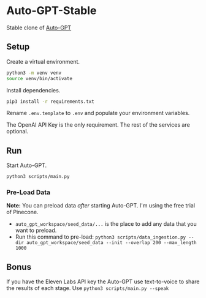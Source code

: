 # Auto-GPT-Stable

Stable clone of [Auto-GPT](https://github.com/Significant-Gravitas/Auto-GPT)

## Setup

Create a virtual environment.

```bash
python3 -m venv venv
source venv/bin/activate
```

Install dependencies.

```bash
pip3 install -r requirements.txt
```

Rename `.env.template` to `.env` and populate your environment variables.

The OpenAI API Key is the only requirement.  The rest of the services are optional.

## Run

Start Auto-GPT.

```bash
python3 scripts/main.py
```

### Pre-Load Data

**Note:** You can preload data _after_ starting Auto-GPT.  I'm using the free trial of Pinecone.

* `auto_gpt_workspace/seed_data/...` is the place to add any data that you want to preload.  
* Run this command to pre-load: `python3 scripts/data_ingestion.py --dir auto_gpt_workspace/seed_data --init --overlap 200 --max_length 1000`

## Bonus

If you have the Eleven Labs API key the Auto-GPT use text-to-voice to share the results of each stage.  Use `python3 scripts/main.py --speak`




